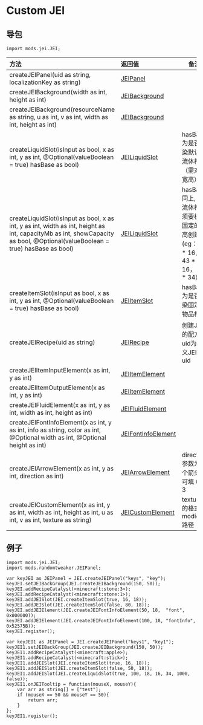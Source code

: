 # Custom JEI

## 导包

~~~zenscript
import mods.jei.JEI;
~~~

| 方法                                                         | 返回值                                                       | 备注                                                         |
| :----------------------------------------------------------- | :----------------------------------------------------------- | ------------------------------------------------------------ |
| createJEIPanel(uid as string, localizationKey as string)     | [JEIPanel](https://github.com/ikexing-cn/RandomTweaker/blob/master/wiki/zh_cn/modSupport/JEI/JEIPanel.md) |                                                              |
| createJEIBackground(width as int, height as int)             | [JEIBackground](https://github.com/ikexing-cn/RandomTweaker/blob/master/wiki/zh_cn/modSupport/JEI/JEIBackground.md) |                                                              |
| createJEIBackground(resourceName as string, u as int, v as int, width as int, height as int) | [JEIBackground](https://github.com/ikexing-cn/RandomTweaker/blob/master/wiki/zh_cn/modSupport/JEI/JEIBackground.md) |                                                              |
| createLiquidSlot(isInput as bool, x as int, y as int, @Optional(valueBoolean = true) hasBase as bool) | [JEILiquidSlot](https://github.com/ikexing-cn/RandomTweaker/blob/master/wiki/zh_cn/modSupport/JEI/JEISlot/JEILiquidSlot.md) | hasBase为是否渲染默认的流体槽（需对比宽高）                  |
| createLiquidSlot(isInput as bool, x as int, y as int, width as int, height as int, capacityMb as int, showCapacity as bool, @Optional(valueBoolean = true) hasBase as bool) | [JEILiquidSlot](https://github.com/ikexing-cn/RandomTweaker/blob/master/wiki/zh_cn/modSupport/JEI/JEISlot/JEILiquidSlot.md) | hasBase 同上, 但流体槽必须要根据固定的宽高创建 (eg：16 * 16，43 * 16， 16 * 34) |
| createItemSlot(isInput as bool, x as int, y as int, @Optional(valueBoolean = true) hasBase as bool) | [JEIItemSlot](https://github.com/ikexing-cn/RandomTweaker/blob/master/wiki/zh_cn/modSupport/JEI/JEISlot/JEIItemSlot.md) | hasBase为是否渲染固定的物品槽                                |
| createJEIRecipe(uid as string)                               | [JEIRecipe](https://github.com/ikexing-cn/RandomTweaker/blob/master/wiki/zh_cn/modSupport/JEI/JEIRecipe.md) | 创建JEI的配方，uid为定义JEI的uid                             |
| createJEIItemInputElement(x as int, y as int)                | [JEIItemElement](https://github.com/ikexing-cn/RandomTweaker/blob/master/wiki/zh_cn/modSupport/JEI/JEIElement/JEIItemElement.md) |                                                              |
| createJEIItemOutputElement(x as int, y as int)               | [JEIItemElement](https://github.com/ikexing-cn/RandomTweaker/blob/master/wiki/zh_cn/modSupport/JEI/JEIElement/JEIItemElement.md) |                                                              |
| createJEIFluidElement(x as int, y as int, width as int, height as int) | [JEIFluidElement](https://github.com/ikexing-cn/RandomTweaker/blob/master/wiki/zh_cn/modSupport/JEI/JEIElement/JEIFluidElement.md) |                                                              |
| createJEIFontInfoElement(x as int, y as int, info as string, color as int, @Optional width as int, @Optional height as int) | [JEIFontInfoElement](https://github.com/ikexing-cn/RandomTweaker/blob/master/wiki/zh_cn/modSupport/JEI/JEIElement/JEIFontInfoElement.md) |                                                              |
| createJEIArrowElement(x as int, y as int, direction as int)  | [JEIArrowElement](https://github.com/ikexing-cn/RandomTweaker/blob/master/wiki/zh_cn/modSupport/JEI/JEIElement/JEIArrowElement.md) | direction 参数为四个箭头，可填 0-3                           |
| createJEICustomElement(x as int, y as int, width as int, height as int, u as int, v as int, texture as string) | [JEICustomElement](https://github.com/ikexing-cn/RandomTweaker/blob/master/wiki/zh_cn/modSupport/JEI/JEIElement/JEICustomElement.md) | texture 的格式为 modid:路径                                  |

## 例子

```zenscript
import mods.jei.JEI;
import mods.randomtweaker.JEIPanel;

var keyJEI as JEIPanel = JEI.createJEIPanel("keys", "key");
keyJEI.setJEIBackGroup(JEI.createJEIBackground(150, 50));
keyJEI.addRecipeCatalyst(<minecraft:stone:3>);
keyJEI.addRecipeCatalyst(<minecraft:stone:1>);
keyJEI.addJEISlot(JEI.createItemSlot(true, 16, 18));
keyJEI.addJEISlot(JEI.createItemSlot(false, 80, 18));
keyJEI.addJEIElement(JEI.createJEIFontInfoElement(50, 18,  "font", 0x000000));
keyJEI.addJEIElement(JEI.createJEIFontInfoElement(100, 18, "fontInfo", 0x52575B));
keyJEI.register();

var keyJEI1 as JEIPanel = JEI.createJEIPanel("keys1", "key1");
keyJEI1.setJEIBackGroup(JEI.createJEIBackground(150, 50));
keyJEI1.addRecipeCatalyst(<minecraft:apple>);
keyJEI1.addRecipeCatalyst(<minecraft:stick>);
keyJEI1.addJEISlot(JEI.createItemSlot(true, 16, 18));
keyJEI1.addJEISlot(JEI.createItemSlot(false, 50, 18));
keyJEI1.addJEISlot(JEI.createLiquidSlot(true, 100, 18, 16, 34, 1000, false));
keyJEI1.onJEITooltip = function(mouseX, mouseY){
    var arr as string[] = ["test"];
    if (mouseX == 50 && mouseY == 50){
        return arr;
    }
};
keyJEI1.register();
```
